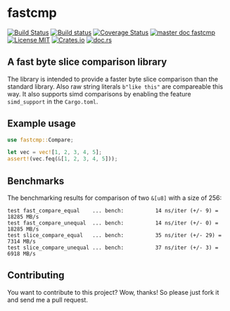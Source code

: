 # fastcmp
[![Build Status](https://travis-ci.org/saschagrunert/fastcmp.svg)](https://travis-ci.org/saschagrunert/fastcmp) [![Build status](https://ci.appveyor.com/api/projects/status/hdv8d12xgjbvsiju?svg=true)](https://ci.appveyor.com/project/saschagrunert/fastcmp) [![Coverage Status](https://coveralls.io/repos/github/saschagrunert/fastcmp/badge.svg?branch=master)](https://coveralls.io/github/saschagrunert/fastcmp?branch=master) [![master doc fastcmp](https://img.shields.io/badge/master_doc-peel_ip-blue.svg)](https://saschagrunert.github.io/fastcmp) [![License MIT](https://img.shields.io/badge/license-MIT-blue.svg)](https://github.com/saschagrunert/fastcmp/blob/master/LICENSE) [![Crates.io](https://img.shields.io/crates/v/fastcmp.svg)](https://crates.io/crates/fastcmp) [![doc.rs](https://docs.rs/fastcmp/badge.svg)](https://docs.rs/fastcmp)
## A fast byte slice comparison library
The library is intended to provide a faster byte slice comparison than the standard library. Also raw string literals
`b"like this"` are compareable this way. It also supports simd comparisons by enabling the feature `simd_support` in the
`Cargo.toml`.

## Example usage

```rust
use fastcmp::Compare;

let vec = vec![1, 2, 3, 4, 5];
assert!(vec.feq(&[1, 2, 3, 4, 5]));
```

## Benchmarks
The benchmarking results for comparison of two `&[u8]` with a size of 256:

```
test fast_compare_equal    ... bench:          14 ns/iter (+/- 9) = 18285 MB/s
test fast_compare_unequal  ... bench:          14 ns/iter (+/- 0) = 18285 MB/s
test slice_compare_equal   ... bench:          35 ns/iter (+/- 29) = 7314 MB/s
test slice_compare_unequal ... bench:          37 ns/iter (+/- 3) = 6918 MB/s
```

## Contributing
You want to contribute to this project? Wow, thanks! So please just fork it and send me a pull request.
